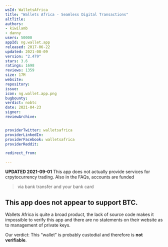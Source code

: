 ```yaml
---
wsId: WalletsAfrica
title: "Wallets Africa - Seamless Digital Transactions"
altTitle: 
authors:
- kiwilamb
- danny
users: 50000
appId: ng.wallet.app
released: 2017-06-22
updated: 2021-08-09
version: "2.479"
stars: 3.6
ratings: 1698
reviews: 1359
size: 17M
website: 
repository: 
issue: 
icon: ng.wallet.app.png
bugbounty: 
verdict: nobtc
date: 2021-04-23
signer: 
reviewArchive:


providerTwitter: walletsafrica
providerLinkedIn: 
providerFacebook: walletsafrica
providerReddit: 

redirect_from:

---
```

**UPDATED 2021-09-01** This app does not actually provide services for crpytocurrency trading. Also in the FAQs, accounts are funded 

> via bank transfer and your bank card

This app **does not appear to support BTC.**
---
Wallets Africa is quite a broad product, the lack of source code makes it
impossible to verify this app and there are no statements on their website as to
management of private keys.

Our verdict: This “wallet” is probably custodial and therefore is
**not verifiable**.